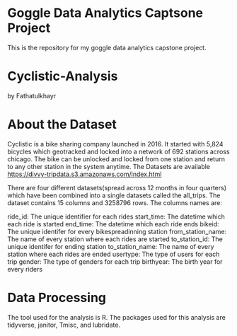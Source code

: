 #  Goggle Data Analytics Captsone Project
This is the repository for my goggle data analytics capstone project.

# Cyclistic-Analysis
by Fathatulkhayr

# About the Dataset
Cyclistic is a bike sharing company launched in 2016. It started with 5,824 bicycles which geotracked and locked into a network of 692 stations across chicago. The bike can be unlocked and locked from one station and return to any other station in the system anytime. The Datasets are available https://divvy-tripdata.s3.amazonaws.com/index.html

There are four different datasets(spread across 12 months in four quarters) which have been combined into a single datasets called the all_trips. The dataset contains 15 columns and 3258796 rows. The columns names are:

ride_id: The unique identifier for each rides
start_time: The datetime which each ride is started
end_time: The datetime which each ride ends
bikeid: The unique identifer for every bikespreadinning station
from_station_name: The name of every station where each rides are started
to_station_id: The unique identifer for ending station
to_station_name: The name of every station where each rides are ended
usertype: The type of users for each trip
gender: The type of genders for each trip
birthyear: The birth year for every riders

# Data Processing
The tool used for the analysis is R. 
The packages used for this analysis are tidyverse, janitor, Tmisc, and lubridate.

